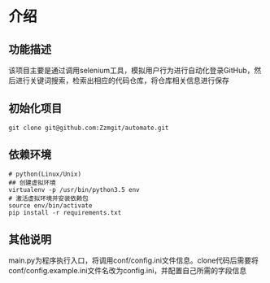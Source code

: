 # 介绍

## 功能描述

该项目主要是通过调用selenium工具，模拟用户行为进行自动化登录GitHub，然后进行关键词搜索，检索出相应的代码仓库，将仓库相关信息进行保存

## 初始化项目

```shell
git clone git@github.com:Zzmgit/automate.git
```

## 依赖环境

```shell
# python(Linux/Unix)
## 创建虚拟环境
virtualenv -p /usr/bin/python3.5 env
# 激活虚拟环境并安装依赖包
source env/bin/activate
pip install -r requirements.txt
```

## 其他说明

main.py为程序执行入口，将调用conf/config.ini文件信息。clone代码后需要将conf/config.example.ini文件名改为config.ini，并配置自己所需的字段信息